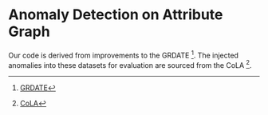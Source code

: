 # Anomaly Detection on Attribute Graph

Our code is derived from improvements to the GRDATE [^1]. The injected anomalies into these datasets for evaluation are sourced from the CoLA [^2].

[^1]: [GRDATE](https://github.com/FelixDJC/GRADATE)
[^2]: [CoLA](https://github.com/TrustAGI-Lab/CoLA)
